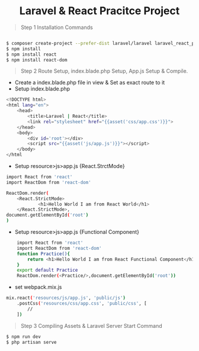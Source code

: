 <h1 align="center">Laravel & React Pracitce Project</h1>

> Step 1 Installation Commands

```sh

$ composer create-project --prefer-dist laravel/laravel laravel_react_practice
$ npm install
$ npm install react
$ npm install react-dom

```

> Step 2 Route Setup, index.blade.php Setup, App.js Setup & Compile.

- Create a index.blade.php file in view & Set as exact route to it
- Setup index.blade.php
```sh
<!DOCTYPE html>
<html lang="en">
    <head>
        <title>Laravel | React</title>
        <link rel="stylesheet" href="{{asset('css/app.css')}}">
    </head>
    <body>
        <div id='root'></div>
        <script src="{{asset('js/app.js')}}"></script>
    </body>
</html
```
- Setup resource>js>app.js {React.StrctMode}
```sh
import React from 'react'
import ReactDom from 'react-dom'

ReactDom.render(
    <React.StrictMode>
            <h1>Hello World I am from React World</h1>
    </React.StrictMode>,
document.getElementById('root')
)
```
- Setup resource>js>app.js {Functional Component}
```sh
    import React from 'react'
    import ReactDom from 'react-dom'
    function Practice(){
        return <h1>Hello World I am from React Functional Component</h1>
    }
    export default Practice
    ReactDom.render(<Practice/>,document.getElementById('root'))
```
- set webpack.mix.js

```sh 
mix.react('resources/js/app.js', 'public/js')
    .postCss('resources/css/app.css', 'public/css', [
        //
    ])
```
> Step 3 Compiling Assets & Laravel Server Start Command

```sh
$ npm run dev
$ php artisan serve

```